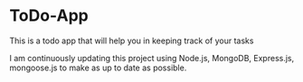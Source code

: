 # ToDo-App
This is a todo app that will help you in keeping track of your tasks

I am continuously updating this project using Node.js, MongoDB, Express.js, mongoose.js to make as up to date as possible.
